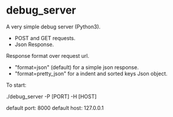 # debug_server
A very simple debug server (Python3).  
  - POST and GET requests.
  - Json Response.
  
Response format over request url. 
  - "format=json" (default) for a simple json response.
  - "format=pretty_json" for a indent and sorted keys Json object.


To start:

./debug_server -P [PORT] -H [HOST]

default port: 8000
default host: 127.0.0.1 


